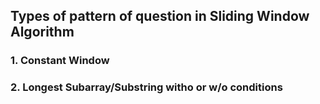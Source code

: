 ## Types of pattern of question in Sliding Window Algorithm 

### 1. Constant Window 
### 2. Longest Subarray/Substring witho or w/o conditions
